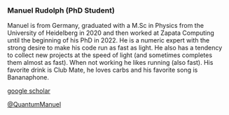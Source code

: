 ### Manuel Rudolph (PhD Student)

Manuel is from Germany, graduated with a M.Sc in Physics from the University of Heidelberg in 2020 and then worked at Zapata Computing until the beginning of his PhD in 2022. He is a numeric expert with the strong desire to make his code run as fast as light. He also has a tendency to collect new projects at the speed of light (and sometimes completes them almost as fast). When not working he likes running (also fast). His favorite drink is Club Mate, he loves carbs and his favorite song is Bananaphone.

[google scholar](https://scholar.google.de/citations?user=rzXS-bMAAAAJ&hl=de)

[@QuantumManuel](https://x.com/QuantumManuel)
